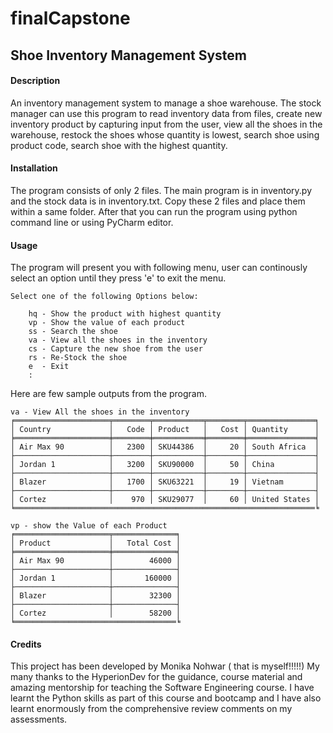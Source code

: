# finalCapstone

<h2>Shoe Inventory Management System</h2>

<h4>Description</h4>
An inventory management system to manage a shoe warehouse. The stock manager can use this program to read inventory data from files, create new inventory product by capturing input from the user, view all the shoes in the warehouse, restock the shoes whose quantity is lowest, search shoe using product code, search shoe with the highest quantity.

<h4>Installation</h4>
The program consists of only 2 files. The main program is in inventory.py and the stock data is in inventory.txt.  Copy these 2 files and place them within a same folder. After that you can run the program using python command line or using PyCharm editor.

<h4>Usage</h4>
The program will present you with following menu, user can continously select an option until they press 'e' to exit the menu.


    Select one of the following Options below:

        hq - Show the product with highest quantity        
        vp - Show the value of each product        
        ss - Search the shoe        
        va - View all the shoes in the inventory
        cs - Capture the new shoe from the user
        rs - Re-Stock the shoe 
        e  - Exit
        :
 
 Here are few sample outputs from the program.
 
  
  ```pycon
  va - View All the shoes in the inventory
  ╒═════════════════════╤════════╤═══════════╤════════╤═══════════════╕
  │ Country             │   Code │ Product   │   Cost │ Quantity      │
  ╞═════════════════════╪════════╪═══════════╪════════╪═══════════════╡
  │ Air Max 90          │   2300 │ SKU44386  │     20 │ South Africa  │
  ├─────────────────────┼────────┼───────────┼────────┼───────────────┤
  │ Jordan 1            │   3200 │ SKU90000  │     50 │ China         │
  ├─────────────────────┼────────┼───────────┼────────┼───────────────┤
  │ Blazer              │   1700 │ SKU63221  │     19 │ Vietnam       │
  ├─────────────────────┼────────┼───────────┼────────┼───────────────┤
  │ Cortez              │    970 │ SKU29077  │     60 │ United States │
  ╘═══════════════════════════════════════════════════════════════════╘     
  ```
  
  ```pycon
  vp - show the Value of each Product
  ╒═════════════════════╤══════════════╕
  │ Product             │   Total Cost │
  ╞═════════════════════╪══════════════╡
  │ Air Max 90          │        46000 │
  ├─────────────────────┼──────────────┤
  │ Jordan 1            │       160000 │
  ├─────────────────────┼──────────────┤
  │ Blazer              │        32300 │
  ├─────────────────────┼──────────────┤
  │ Cortez              │        58200 │
  ╘════════════════════════════════════╘
 ```


<h4>Credits</h4>
This project has been developed by Monika Nohwar ( that is myself!!!!!)
My many thanks to the HyperionDev for the guidance, course material and amazing mentorship for teaching the Software Engineering course. I have learnt the Python skills as part of this course and bootcamp and I have also learnt enormously from the comprehensive review comments on my assessments.
